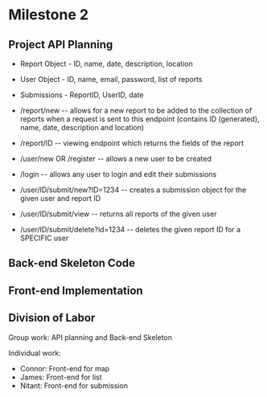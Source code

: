 # Milestone 2

## Project API Planning

- Report Object - ID, name, date, description, location
- User Object - ID, name, email, password, list of reports
- Submissions - ReportID, UserID, date

- /report/new -- allows for a new report to be added to the collection of reports when a request is sent to this endpoint (contains ID (generated), name, date, description and location)
- /report/ID  -- viewing endpoint which returns the fields of the report
- /user/new OR /register -- allows a new user to be created
- /login -- allows any user to login and edit their submissions
- /user/ID/submit/new?ID=1234 -- creates a submission object for the given user and report ID
- /user/ID/submit/view -- returns all reports of the given user
- /user/ID/submit/delete?id=1234 -- deletes the given report ID for a SPECIFIC user

## Back-end Skeleton Code

## Front-end Implementation

## Division of Labor

Group work:
API planning and Back-end Skeleton

Individual work:
- Connor: Front-end for map
- James: Front-end for list
- Nitant: Front-end for submission
